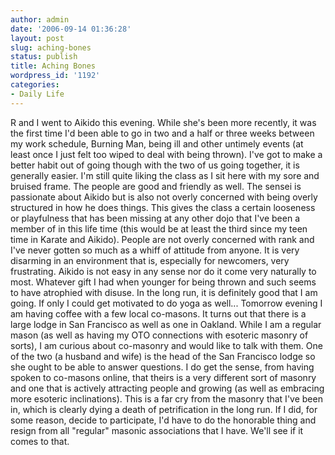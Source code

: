 ```yaml
---
author: admin
date: '2006-09-14 01:36:28'
layout: post
slug: aching-bones
status: publish
title: Aching Bones
wordpress_id: '1192'
categories:
- Daily Life
---
```


R and I went to Aikido this evening. While she's been more recently, it
was the first time I'd been able to go in two and a half or three weeks
between my work schedule, Burning Man, being ill and other untimely
events (at least once I just felt too wiped to deal with being thrown).
I've got to make a better habit out of going though with the two of us
going together, it is generally easier. I'm still quite liking the class
as I sit here with my sore and bruised frame. The people are good and
friendly as well. The sensei is passionate about Aikido but is also not
overly concerned with being overly structured in how he does things.
This gives the class a certain looseness or playfulness that has been
missing at any other dojo that I've been a member of in this life time
(this would be at least the third since my teen time in Karate and
Aikido). People are not overly concerned with rank and I've never gotten
so much as a whiff of attitude from anyone. It is very disarming in an
environment that is, especially for newcomers, very frustrating. Aikido
is not easy in any sense nor do it come very naturally to most. Whatever
gift I had when younger for being thrown and such seems to have
atrophied with disuse. In the long run, it is definitely good that I am
going. If only I could get motivated to do yoga as well... Tomorrow
evening I am having coffee with a few local co-masons. It turns out that
there is a large lodge in San Francisco as well as one in Oakland. While
I am a regular mason (as well as having my OTO connections with esoteric
masonry of sorts), I am curious about co-masonry and would like to talk
with them. One of the two (a husband and wife) is the head of the San
Francisco lodge so she ought to be able to answer questions. I do get
the sense, from having spoken to co-masons online, that theirs is a very
different sort of masonry and one that is actively attracting people and
growing (as well as embracing more esoteric inclinations). This is a far
cry from the masonry that I've been in, which is clearly dying a death
of petrification in the long run. If I did, for some reason, decide to
participate, I'd have to do the honorable thing and resign from all
"regular" masonic associations that I have. We'll see if it comes to
that.
